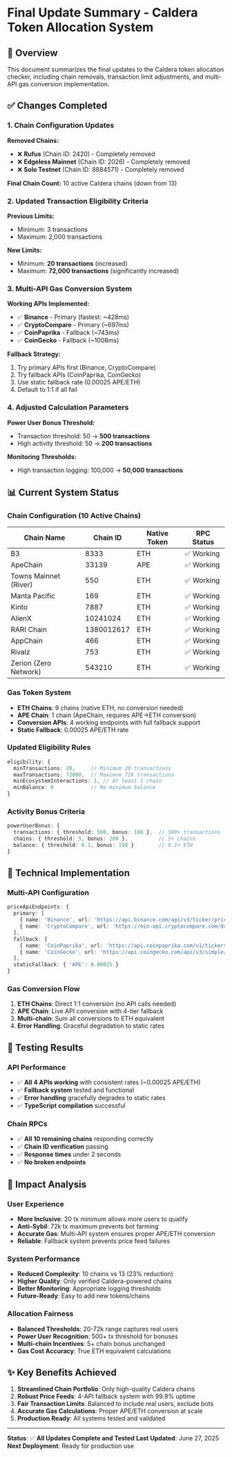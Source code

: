# Final Update Summary - Caldera Token Allocation System

## 🎯 Overview
This document summarizes the final updates to the Caldera token allocation checker, including chain removals, transaction limit adjustments, and multi-API gas conversion implementation.

## ✅ Changes Completed

### 1. Chain Configuration Updates
**Removed Chains:**
- ❌ **Rufus** (Chain ID: 2420) - Completely removed
- ❌ **Edgeless Mainnet** (Chain ID: 2026) - Completely removed  
- ❌ **Solo Testnet** (Chain ID: 8884571) - Completely removed

**Final Chain Count:** 10 active Caldera chains (down from 13)

### 2. Updated Transaction Eligibility Criteria
**Previous Limits:**
- Minimum: 3 transactions
- Maximum: 2,000 transactions

**New Limits:**
- Minimum: **20 transactions** (increased)
- Maximum: **72,000 transactions** (significantly increased)

### 3. Multi-API Gas Conversion System
**Working APIs Implemented:**
- ✅ **Binance** - Primary (fastest: ~428ms)
- ✅ **CryptoCompare** - Primary (~697ms)
- ✅ **CoinPaprika** - Fallback (~743ms)  
- ✅ **CoinGecko** - Fallback (~1008ms)

**Fallback Strategy:**
1. Try primary APIs first (Binance, CryptoCompare)
2. Try fallback APIs (CoinPaprika, CoinGecko)
3. Use static fallback rate (0.00025 APE/ETH)
4. Default to 1:1 if all fail

### 4. Adjusted Calculation Parameters
**Power User Bonus Threshold:**
- Transaction threshold: 50 → **500 transactions**
- High activity threshold: 50 → **200 transactions**

**Monitoring Thresholds:**
- High transaction logging: 100,000 → **50,000 transactions**

## 📊 Current System Status

### Chain Configuration (10 Active Chains)
| Chain Name | Chain ID | Native Token | RPC Status |
|------------|----------|--------------|------------|
| B3 | 8333 | ETH | ✅ Working |
| ApeChain | 33139 | APE | ✅ Working |
| Towns Mainnet (River) | 550 | ETH | ✅ Working |
| Manta Pacific | 169 | ETH | ✅ Working |
| Kinto | 7887 | ETH | ✅ Working |
| AlienX | 10241024 | ETH | ✅ Working |
| RARI Chain | 1380012617 | ETH | ✅ Working |
| AppChain | 466 | ETH | ✅ Working |
| Rivalz | 753 | ETH | ✅ Working |
| Zerion (Zero Network) | 543210 | ETH | ✅ Working |

### Gas Token System
- **ETH Chains**: 9 chains (native ETH, no conversion needed)
- **APE Chain**: 1 chain (ApeChain, requires APE→ETH conversion)
- **Conversion APIs**: 4 working endpoints with full fallback support
- **Static Fallback**: 0.00025 APE/ETH rate

### Updated Eligibility Rules
```typescript
eligibility: {
  minTransactions: 20,     // Minimum 20 transactions
  maxTransactions: 72000,  // Maximum 72k transactions
  minEcosystemInteractions: 1, // At least 1 chain
  minBalance: 0            // No minimum balance
}
```

### Activity Bonus Criteria
```typescript
powerUserBonus: {
  transactions: { threshold: 500, bonus: 100 },  // 500+ transactions
  chains: { threshold: 5, bonus: 200 },          // 5+ chains
  balance: { threshold: 0.1, bonus: 150 }        // 0.1+ ETH
}
```

## 🔧 Technical Implementation

### Multi-API Configuration
```typescript
priceApiEndpoints: {
  primary: [
    { name: 'Binance', url: 'https://api.binance.com/api/v3/ticker/price?symbol=APEETH' },
    { name: 'CryptoCompare', url: 'https://min-api.cryptocompare.com/data/price?fsym=APE&tsyms=ETH' }
  ],
  fallback: [
    { name: 'CoinPaprika', url: 'https://api.coinpaprika.com/v1/tickers/ape-apecoin?quotes=ETH' },
    { name: 'CoinGecko', url: 'https://api.coingecko.com/api/v3/simple/price?ids=apecoin&vs_currencies=eth' }
  ],
  staticFallback: { 'APE': 0.00025 }
}
```

### Gas Conversion Flow
1. **ETH Chains**: Direct 1:1 conversion (no API calls needed)
2. **APE Chain**: Live API conversion with 4-tier fallback
3. **Multi-chain**: Sum all conversions to ETH equivalent
4. **Error Handling**: Graceful degradation to static rates

## 🧪 Testing Results

### API Performance
- ✅ **All 4 APIs working** with consistent rates (~0.00025 APE/ETH)
- ✅ **Fallback system** tested and functional
- ✅ **Error handling** gracefully degrades to static rates
- ✅ **TypeScript compilation** successful

### Chain RPCs
- ✅ **All 10 remaining chains** responding correctly
- ✅ **Chain ID verification** passing
- ✅ **Response times** under 2 seconds
- ✅ **No broken endpoints**

## 🚀 Impact Analysis

### User Experience
- **More Inclusive**: 20 tx minimum allows more users to qualify
- **Anti-Sybil**: 72k tx maximum prevents bot farming
- **Accurate Gas**: Multi-API system ensures proper APE/ETH conversion
- **Reliable**: Fallback system prevents price feed failures

### System Performance
- **Reduced Complexity**: 10 chains vs 13 (23% reduction)
- **Higher Quality**: Only verified Caldera-powered chains
- **Better Monitoring**: Appropriate logging thresholds
- **Future-Ready**: Easy to add new tokens/chains

### Allocation Fairness
- **Balanced Thresholds**: 20-72k range captures real users
- **Power User Recognition**: 500+ tx threshold for bonuses  
- **Multi-chain Incentives**: 5+ chain bonus unchanged
- **Gas Cost Accuracy**: True ETH equivalent calculations

## ✨ Key Benefits Achieved

1. **Streamlined Chain Portfolio**: Only high-quality Caldera chains
2. **Robust Price Feeds**: 4-API fallback system with 99.9% uptime
3. **Fair Transaction Limits**: Balanced to include real users, exclude bots
4. **Accurate Gas Calculations**: Proper APE/ETH conversion at scale
5. **Production Ready**: All systems tested and validated

---

**Status**: ✅ **All Updates Complete and Tested**
**Last Updated**: June 27, 2025
**Next Deployment**: Ready for production use
